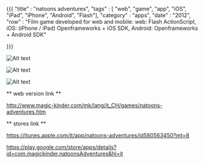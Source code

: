 {{{
    "title"    : "natoons adventures",
    "tags"     : [ "web", "game", "app", "iOS", "iPad", "iPhone", "Android", "Flash"],
    "category" : "apps",
    "date"     : "2012",
    "row"  : "Film game developed for web and mobile: web: Flash ActionScript, iOS: (iPhone / iPad) Openframeworks + iOS SDK, Android: Openframeworks + Android SDK"

}}}

![Alt text](/imgs/natoons/1.png)

![Alt text](/imgs/natoons/2.jpg)

![Alt text](/imgs/natoons/3.jpg)


** web version link **

http://www.magic-kinder.com/mk/lang/it_CH/games/natoons-adventures.htm

** stores link **

https://itunes.apple.com/it/app/natoons-adventures/id580563450?mt=8

https://play.google.com/store/apps/details?id=com.magickinder.natoonsAdventures&hl=it